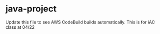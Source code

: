 # java-project
Update this file to see AWS CodeBuild builds automatically. This is for iAC class at 04/22

